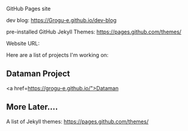 
GitHub Pages site

dev blog: https://Grogu-e.github.io/dev-blog

pre-installed GitHub Jekyll Themes: https://pages.github.com/themes/

Website URL: 

Here are a list of projects I'm working on:

## Dataman Project

<a href=https://grogu-e.github.io/">Dataman</a>


## More Later....

A list of Jekyll themes: https://pages.github.com/themes/
